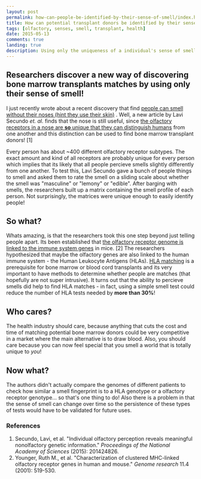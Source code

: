 ```yaml
---
layout: post
permalink: how-can-people-be-identified-by-their-sense-of-smell/index.html
title: How can potential transplant donors be identified by their sense of smell?
tags: [olfactory, senses, smell, transplant, health]
date: 2015-05-13
comments: true
landing: true
description: Using only the uniqueness of a individual's sense of smell, researchers are able to find potential transplant donors.
---
```


## Researchers discover a new way of discovering bone marrow transplants matches by using only their sense of smell!

I just recently wrote about a recent discovery that find [people can smell without their noses (hint they use their skin)](http://sciencesowhatwhocares.xyz/how-does-your-skin-act-like-a-nose/) . Well, a new article by Lavi Secundo *et. al.* finds that the nose is still useful, since [the olfactory receptors in a nose are **so** unique that they can distinguish humans](http://dx.doi.org/10.1073/pnas.1424826112) from one another and this distinction can be used to find bone marrow transplant donors! [1]

Every person has about ~400 different olfactory receptor subtypes. The exact amount and kind of all receptors are probably unique for every person which implies that its likely that all people percieve smells slightly differently from one another. To test this, Lavi Secundo gave a bunch of people things to smell and asked them to rate the smell on a sliding scale about whether the smell was "masculine" or "lemony" or "edible". After barging with smells, the researchers built up a matrix containing the smell profile of each person. Not surprisingly, the matrices were unique enough to easily identify people!

## So what?

Whats amazing, is that the researchers took this one step beyond just telling people apart. Its been established that [the olfactory receptor genome is linked to the immune system genes](http://genome.cshlp.org/content/11/4/519.full) in mice. [2] The researchers hypothesized that maybe the olfactory genes are also linked to the human immune system - the Human Leukocyte Antigens (HLAs). [HLA matching](http://bethematch.org/for-patients-and-families/finding-a-donor/hla-matching/) is a prerequisite for bone marrow or blood cord transplants and its very important to have methods to determine whether people are matches (that hopefully are not super intrusive). It turns out that the ability to percieve smells did help to find HLA matches - in fact, using a simple smell test could reduce the number of HLA tests needed by **more than 30%**!

## Who cares?

The health industry should care, because anything that cuts the cost and time of matching potential bone marrow donors could be very competitive in a market where the main alternative is to draw blood. Also, you should care because you can now feel special that you smell a world that is totally unique to *you*!

## Now what?

The authors didn't actually compare the genomes of different patients to check how similar a smell fingerprint is to a HLA genotype or a olfactory receptor genotype... so that's one thing to do! Also there is a problem in that the sense of smell can change over time so the persistence of these types of tests would have to be validated for future uses.

### References

1. Secundo, Lavi, et al. "Individual olfactory perception reveals meaningful nonolfactory genetic information." *Proceedings of the National Academy of Sciences* (2015): 201424826.
2. Younger, Ruth M., et al. "Characterization of clustered MHC-linked olfactory receptor genes in human and mouse." *Genome research* 11.4 (2001): 519-530.
